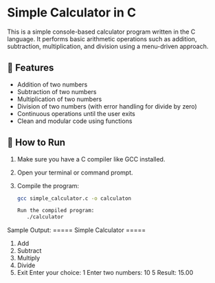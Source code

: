 # Simple Calculator in C

This is a simple console-based calculator program written in the C language. It performs basic arithmetic operations such as addition, subtraction, multiplication, and division using a menu-driven approach.

## 📌 Features

- Addition of two numbers
- Subtraction of two numbers
- Multiplication of two numbers
- Division of two numbers (with error handling for divide by zero)
- Continuous operations until the user exits
- Clean and modular code using functions

## 🚀 How to Run

1. Make sure you have a C compiler like GCC installed.
2. Open your terminal or command prompt.
3. Compile the program:

   ```bash
   gcc simple_calculator.c -o calculaton
   
   Run the compiled program:
      ./calculator
   
 Sample Output:
===== Simple Calculator =====
1. Add
2. Subtract
3. Multiply
4. Divide
5. Exit
Enter your choice: 1
Enter two numbers: 10 5
Result: 15.00


